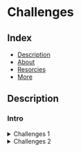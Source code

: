 # Challenges 

## Index
- [Description](#description)
- [About](#about)
- [Resorcies](#resorcies)
- [More](#more)

## Description
### Intro

<details><summary>Challenges 1</summary>
<p>

#### yes, hidden code blocks!
</p>
</details>
<details><summary>Challenges 2</summary>
<p>

#### yes, hidden code blocks!
</p>
</details>